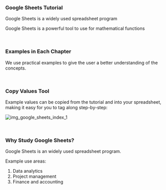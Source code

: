 ### Google Sheets Tutorial

Google Sheets is a widely used spreadsheet program

Google Sheets is a powerful tool to use for mathematical functions


<br>


### Examples in Each Chapter

We use practical examples to give the user a better understanding of the concepts.


<br>

### Copy Values Tool

Example values can be copied from the tutorial and into your spreadsheet, making it easy for you to tag along step-by-step:


![img_google_sheets_index_1](https://user-images.githubusercontent.com/47166768/191903952-8fee686c-d40e-4c8d-84ab-e0d8f466daea.png)

<br>

### Why Study Google Sheets?

Google Sheets is an widely used spreadsheet program.

Example use areas:

1. Data analytics
2. Project management
3. Finance and accounting
